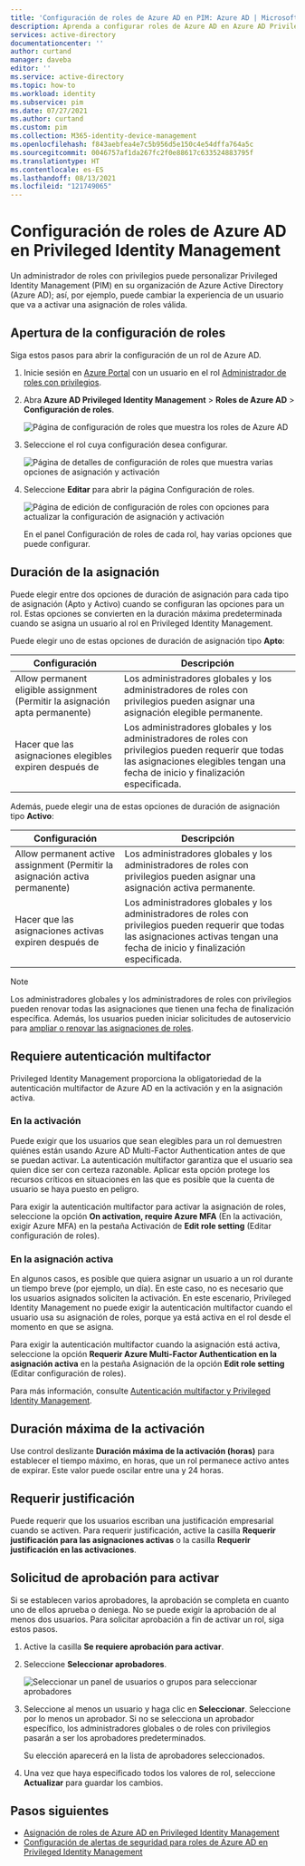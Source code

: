 ```yaml
---
title: 'Configuración de roles de Azure AD en PIM: Azure AD | Microsoft Docs'
description: Aprenda a configurar roles de Azure AD en Azure AD Privileged Identity Management (PIM).
services: active-directory
documentationcenter: ''
author: curtand
manager: daveba
editor: ''
ms.service: active-directory
ms.topic: how-to
ms.workload: identity
ms.subservice: pim
ms.date: 07/27/2021
ms.author: curtand
ms.custom: pim
ms.collection: M365-identity-device-management
ms.openlocfilehash: f843aebfea4e7c5b956d5e150c4e54dffa764a5c
ms.sourcegitcommit: 0046757af1da267fc2f0e88617c633524883795f
ms.translationtype: HT
ms.contentlocale: es-ES
ms.lasthandoff: 08/13/2021
ms.locfileid: "121749065"
---
```

# <a name="configure-azure-ad-role-settings-in-privileged-identity-management"></a>Configuración de roles de Azure AD en Privileged Identity Management

Un administrador de roles con privilegios puede personalizar Privileged Identity Management (PIM) en su organización de Azure Active Directory (Azure AD); así, por ejemplo, puede cambiar la experiencia de un usuario que va a activar una asignación de roles válida.

## <a name="open-role-settings"></a>Apertura de la configuración de roles

Siga estos pasos para abrir la configuración de un rol de Azure AD.

1. Inicie sesión en [Azure Portal](https://portal.azure.com/) con un usuario en el rol [Administrador de roles con privilegios](../roles/permissions-reference.md#privileged-role-administrator).

1. Abra **Azure AD Privileged Identity Management** &gt; **Roles de Azure AD** &gt; **Configuración de roles**.

    ![Página de configuración de roles que muestra los roles de Azure AD](./media/pim-how-to-change-default-settings/role-settings.png)

1. Seleccione el rol cuya configuración desea configurar.

    ![Página de detalles de configuración de roles que muestra varias opciones de asignación y activación](./media/pim-how-to-change-default-settings/role-settings-page.png)

1. Seleccione **Editar** para abrir la página Configuración de roles.

    ![Página de edición de configuración de roles con opciones para actualizar la configuración de asignación y activación](./media/pim-how-to-change-default-settings/role-settings-edit.png)

    En el panel Configuración de roles de cada rol, hay varias opciones que puede configurar.

## <a name="assignment-duration"></a>Duración de la asignación

Puede elegir entre dos opciones de duración de asignación para cada tipo de asignación (Apto y Activo) cuando se configuran las opciones para un rol. Estas opciones se convierten en la duración máxima predeterminada cuando se asigna un usuario al rol en Privileged Identity Management.

Puede elegir uno de estas opciones de duración de asignación tipo **Apto**:

| Configuración | Descripción |
| --- | --- |
| Allow permanent eligible assignment (Permitir la asignación apta permanente) | Los administradores globales y los administradores de roles con privilegios pueden asignar una asignación elegible permanente. |
| Hacer que las asignaciones elegibles expiren después de | Los administradores globales y los administradores de roles con privilegios pueden requerir que todas las asignaciones elegibles tengan una fecha de inicio y finalización especificada. |

Además, puede elegir una de estas opciones de duración de asignación tipo **Activo**:

| Configuración | Descripción |
| --- | --- |
| Allow permanent active assignment (Permitir la asignación activa permanente) | Los administradores globales y los administradores de roles con privilegios pueden asignar una asignación activa permanente. |
| Hacer que las asignaciones activas expiren después de | Los administradores globales y los administradores de roles con privilegios pueden requerir que todas las asignaciones activas tengan una fecha de inicio y finalización especificada. |

> [!NOTE]
> Los administradores globales y los administradores de roles con privilegios pueden renovar todas las asignaciones que tienen una fecha de finalización específica. Además, los usuarios pueden iniciar solicitudes de autoservicio para [ampliar o renovar las asignaciones de roles](pim-resource-roles-renew-extend.md).

## <a name="require-multifactor-authentication"></a>Requiere autenticación multifactor

Privileged Identity Management proporciona la obligatoriedad de la autenticación multifactor de Azure AD en la activación y en la asignación activa.

### <a name="on-activation"></a>En la activación

Puede exigir que los usuarios que sean elegibles para un rol demuestren quiénes están usando Azure AD Multi-Factor Authentication antes de que se puedan activar. La autenticación multifactor garantiza que el usuario sea quien dice ser con certeza razonable. Aplicar esta opción protege los recursos críticos en situaciones en las que es posible que la cuenta de usuario se haya puesto en peligro.

Para exigir la autenticación multifactor para activar la asignación de roles, seleccione la opción **On activation, require Azure MFA** (En la activación, exigir Azure MFA) en la pestaña Activación de **Edit role setting** (Editar configuración de roles).

### <a name="on-active-assignment"></a>En la asignación activa

En algunos casos, es posible que quiera asignar un usuario a un rol durante un tiempo breve (por ejemplo, un día). En este caso, no es necesario que los usuarios asignados soliciten la activación. En este escenario, Privileged Identity Management no puede exigir la autenticación multifactor cuando el usuario usa su asignación de roles, porque ya está activa en el rol desde el momento en que se asigna.

Para exigir la autenticación multifactor cuando la asignación está activa, seleccione la opción **Requerir Azure Multi-Factor Authentication en la asignación activa** en la pestaña Asignación de la opción **Edit role setting** (Editar configuración de roles).

Para más información, consulte [Autenticación multifactor y Privileged Identity Management](pim-how-to-require-mfa.md).

## <a name="activation-maximum-duration"></a>Duración máxima de la activación

Use control deslizante **Duración máxima de la activación (horas)** para establecer el tiempo máximo, en horas, que un rol permanece activo antes de expirar. Este valor puede oscilar entre una y 24 horas.

## <a name="require-justification"></a>Requerir justificación

Puede requerir que los usuarios escriban una justificación empresarial cuando se activen. Para requerir justificación, active la casilla **Requerir justificación para las asignaciones activas** o la casilla **Requerir justificación en las activaciones**.

## <a name="require-approval-to-activate"></a>Solicitud de aprobación para activar

Si se establecen varios aprobadores, la aprobación se completa en cuanto uno de ellos aprueba o deniega. No se puede exigir la aprobación de al menos dos usuarios. Para solicitar aprobación a fin de activar un rol, siga estos pasos.

1. Active la casilla **Se requiere aprobación para activar**.

1. Seleccione **Seleccionar aprobadores**.

    ![Seleccionar un panel de usuarios o grupos para seleccionar aprobadores](./media/pim-resource-roles-configure-role-settings/resources-role-settings-select-approvers.png)

1. Seleccione al menos un usuario y haga clic en **Seleccionar**. Seleccione por lo menos un aprobador. Si no se selecciona un aprobador específico, los administradores globales o de roles con privilegios pasarán a ser los aprobadores predeterminados.

    Su elección aparecerá en la lista de aprobadores seleccionados.

1. Una vez que haya especificado todos los valores de rol, seleccione **Actualizar** para guardar los cambios.

## <a name="next-steps"></a>Pasos siguientes

- [Asignación de roles de Azure AD en Privileged Identity Management](pim-how-to-add-role-to-user.md)
- [Configuración de alertas de seguridad para roles de Azure AD en Privileged Identity Management](pim-how-to-configure-security-alerts.md)
